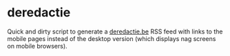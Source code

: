 # deredactie
Quick and dirty script to generate a [deredactie.be](http://www.deredactie.be) RSS feed with links to the mobile pages instead of the desktop version (which displays nag screens on mobile browsers).
